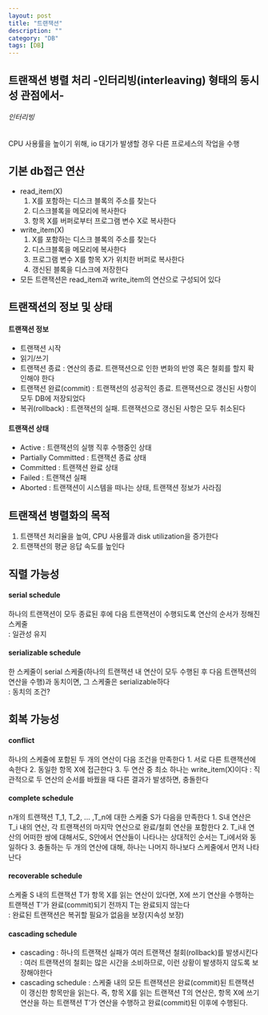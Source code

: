 ```yaml
---
layout: post
title: "트랜잭션"
description: ""
category: "DB" 
tags: [DB]
---
```

## 트랜잭션 병렬 처리 -인터리빙(interleaving) 형태의 동시성 관점에서-
###### 인터리빙 
CPU 사용률을 높이기 위해, io 대기가 발생할 경우 다른 프로세스의 작업을 수행

## 기본 db접근 연산
- read_item(X)
    1. X를 포함하는 디스크 블록의 주소를 찾는다 
    2. 디스크블록을 메모리에 복사한다 
    3. 항목 X를 버퍼로부터 프로그램 변수 X로 복사한다 
- write_item(X)
    1. X를 포함하는 디스크 블록의 주소를 찾는다 
    2. 디스크블록을 메모리에 복사한다 
    3. 프로그램 변수 X를 항목 X가 위치한 버퍼로 복사한다
    4. 갱신된 블록을 디스크에 저장한다 
- 모든 트랜잭션은 read_item과 write_item의 연산으로 구성되어 있다 

## 트랜잭션의 정보 및 상태
#### 트랜잭션 정보 
- 트랜잭션 시작 
- 읽기/쓰기 
- 트랜잭션 종료 : 연산의 종료. 트랜잭션으로 인한 변화의 반영 혹은 철회를 할지 확인해야 한다 
- 트랜잭션 완료(commit) : 트랜잭션의 성공적인 종료. 트랜잭션으로 갱신된 사항이 모두 DB에 저장되었다
- 복귀(rollback) : 트랜잭션의 실패. 트랜잭션으로 갱신된 사항은 모두 취소된다

#### 트랜잭션 상태 
- Active : 트랜잭션의 실행 직후 수행중인 상태
- Partially Committed : 트랜잭션 종료 상태 
- Committed : 트랜잭션 완료 상태 
- Failed : 트랜잭션 실패 
- Aborted : 트랜잭션이 시스템을 떠나는 상태, 트랜잭션 정보가 사라짐 

## 트랜잭션 병렬화의 목적
1. 트랜잭션 처리율을 높여, CPU 사용률과 disk utilization을 증가한다 
2. 트랜잭션의 평균 응답 속도를 높인다 

## 직렬 가능성
#### serial schedule 
하나의 트랜잭션이 모두 종료된 후에 다음 트랜잭션이 수행되도록 연산의 순서가 정해진 스케줄  
: 일관성 유지 

#### serializable schedule
한 스케줄이 serial 스케줄(하나의 트랜잭션 내 연산이 모두 수행된 후 다음 트랜잭션의 연산을 수행)과 동치이면, 그 스케줄은 serializable하다  
: 동치의 조건?

## 회복 가능성 
#### conflict
하나의 스케줄에 포함된 두 개의 연산이 다음 조건을 만족한다
    1. 서로 다른 트랜잭션에 속한다 
    2. 동일한 항목 X에 접근한다 
    3. 두 연산 중 최소 하나는 write_item(X)이다 
    : 직관적으로 두 연산의 순서를 바꿨을 때 다른 결과가 발생하면, 충돌한다

#### complete schedule
n개의 트랜잭션 T_1, T_2, ... ,T_n에 대한 스케줄 S가 다음을 만족한다 
    1. S내 연산은 T_i 내의 연산, 각 트랜잭션의 마지막 연산으로 완료/철회 연산을 포함한다 
    2. T_i내 연산의 어떠한 쌍에 대해서도, S안에서 연산들이 나타나는 상대적인 순서는 T_i에서와 동일하다 
    3. 충돌하는 두 개의 연산에 대해, 하나는 나머지 하나보다 스케줄에서 먼저 나타난다 

#### recoverable schedule
스케줄 S 내의 트랜잭션 T가 항목 X를 읽는 연산이 있다면, X에 쓰기 연산을 수행하는 트랜잭션 T'가 완료(commit)되기 전까지 T는 완료되지 않는다  
: 완료된 트랜잭션은 복귀할 필요가 없음을 보장(지속성 보장)   

#### cascading schedule
- cascading : 하나의 트랜잭션 실패가 여러 트랜잭션 철회(rollback)를 발생시킨다
: 여러 트랜잭션의 철회는 많은 시간을 소비하므로, 이런 상황이 발생하지 않도록 보장해야한다  
- cascading schedule : 스케줄 내의 모든 트랜잭션은 완료(commit)된 트랜잭션이 갱신한 항목만을 읽는다. 즉, 항목 X를 읽는 트랜잭션 T의 연산은, 항목 X에 쓰기 연산을 하는 트랜잭션 T’가 연산을 수행하고 완료(commit)된 이후에 수행된다.


  
